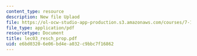 ```yaml
---
content_type: resource
description: New file Uplaod
file: https://ol-ocw-studio-app-production.s3.amazonaws.com/courses/7-16-experimental-molecular-biology-biotechnology-ii-spring-2005/e6bd03206e06bd4ea032c9bbc7f16862_lec03_resch_prop.pdf
file_type: application/pdf
resourcetype: Document
title: lec03_resch_prop.pdf
uid: e6bd0320-6e06-bd4e-a032-c9bbc7f16862
---
```

